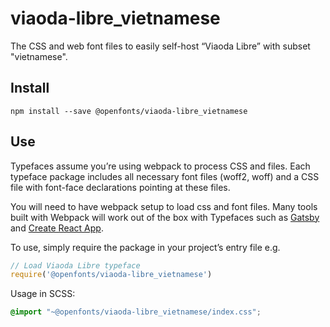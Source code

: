 
# viaoda-libre_vietnamese

The CSS and web font files to easily self-host “Viaoda Libre” with subset "vietnamese".

## Install

`npm install --save @openfonts/viaoda-libre_vietnamese`

## Use

Typefaces assume you’re using webpack to process CSS and files. Each typeface
package includes all necessary font files (woff2, woff) and a CSS file with
font-face declarations pointing at these files.

You will need to have webpack setup to load css and font files. Many tools built
with Webpack will work out of the box with Typefaces such as [Gatsby](https://github.com/gatsbyjs/gatsby)
and [Create React App](https://github.com/facebookincubator/create-react-app).

To use, simply require the package in your project’s entry file e.g.

```javascript
// Load Viaoda Libre typeface
require('@openfonts/viaoda-libre_vietnamese')
```

Usage in SCSS:
```scss
@import "~@openfonts/viaoda-libre_vietnamese/index.css";
```

